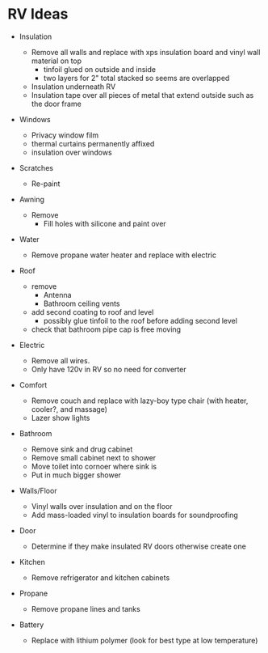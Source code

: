 # RV Ideas

  - Insulation
    - Remove all walls and replace with xps insulation board and vinyl wall material on top
      - tinfoil glued on outside and inside
	  - two layers for 2" total stacked so seems are overlapped
    - Insulation underneath RV
	- Insulation tape over all pieces of metal that extend outside such as the door frame
  
  - Windows
    - Privacy window film
	- thermal curtains permanently affixed
	- insulation over windows
	
  - Scratches
    - Re-paint
	
  - Awning
    - Remove
	  - Fill holes with silicone and paint over
	
  - Water
    - Remove propane water heater and replace with electric
	
  - Roof
    - remove
      - Antenna
	  - Bathroom ceiling vents
	- add second coating to roof and level
	  - possibly glue tinfoil to the roof before adding second level
    - check that bathroom pipe cap is free moving
	
  - Electric
    - Remove all wires.
	- Only have 120v in RV so no need for converter
	
  - Comfort
    - Remove couch and replace with lazy-boy type chair (with heater, cooler?, and massage)
    - Lazer show lights
  
  - Bathroom
    - Remove sink and drug cabinet
	- Remove small cabinet next to shower
	- Move toilet into cornoer where sink is
	- Put in much bigger shower
  
  - Walls/Floor
    - Vinyl walls over insulation and on the floor
	- Add mass-loaded vinyl to insulation boards for soundproofing
	
  - Door
    - Determine if they make insulated RV doors otherwise create one
	
  - Kitchen
    - Remove refrigerator and kitchen cabinets
	
  - Propane
    - Remove propane lines and tanks
	
  - Battery
    - Replace with lithium polymer (look for best type at low temperature)
	
	